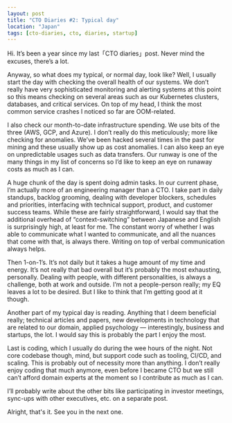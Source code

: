 ```yaml
---
layout: post
title: "CTO Diaries #2: Typical day"
location: "Japan"
tags: [cto-diaries, cto, diaries, startup]
---
```


Hi. It’s been a year since my last「CTO diaries」post. Never mind the excuses, there’s a lot.

Anyway, so what does my typical, or normal day, look like? Well, I usually start the day with checking the overall health of our systems. We don’t really have very sophisticated monitoring and alerting systems at this point so this means checking on several areas such as our Kubernetes clusters, databases, and critical services. On top of my head, I think the most common service crashes I noticed so far are OOM-related.

I also check our month-to-date infrastructure spending. We use bits of the three (AWS, GCP, and Azure). I don’t really do this meticulously; more like checking for anomalies. We’ve been hacked several times in the past for mining and these usually show up as cost anomalies. I can also keep an eye on unpredictable usages such as data transfers. Our runway is one of the many things in my list of concerns so I’d like to keep an eye on runaway costs as much as I can.

A huge chunk of the day is spent doing admin tasks. In our current phase, I’m actually more of an engineering manager than a CTO. I take part in daily standups, backlog grooming, dealing with developer blockers, schedules and priorities, interfacing with technical support, product, and customer success teams. While these are fairly straightforward, I would say that the additional overhead of “context-switching” between Japanese and English is surprisingly high, at least for me. The constant worry of whether I was able to communicate what I wanted to communicate, and all the nuances that come with that, is always there. Writing on top of verbal communication always helps.

Then 1-on-1’s. It’s not daily but it takes a huge amount of my time and energy. It’s not really that bad overall but it’s probably the most exhausting, personally. Dealing with people, with different personalities, is always a challenge, both at work and outside. I’m not a people-person really; my EQ leaves a lot to be desired. But I like to think that I’m getting good at it though.

Another part of my typical day is reading. Anything that I deem beneficial really; technical articles and papers, new developments in technology that are related to our domain, applied psychology — interestingly, business and startups, the lot. I would say this is probably the part I enjoy the most.

Last is coding, which I usually do during the wee hours of the night. Not core codebase though, mind, but support code such as tooling, CI/CD, and scaling. This is probably out of necessity more than anything. I don’t really enjoy coding that much anymore, even before I became CTO but we still can’t afford domain experts at the moment so I contribute as much as I can.

I’ll probably write about the other bits like participating in investor meetings, sync-ups with other executives, etc. on a separate post.

Alright, that's it. See you in the next one.
